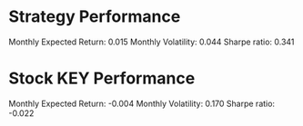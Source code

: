 # Strategy Performance
Monthly Expected Return: 0.015
Monthly Volatility: 0.044
Sharpe ratio: 0.341
# Stock KEY Performance
Monthly Expected Return: -0.004
Monthly Volatility: 0.170
Sharpe ratio: -0.022
